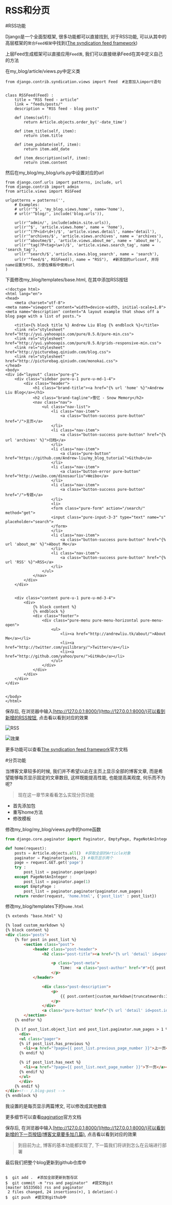 # RSS和分页

#RSS功能


Django是一个全面型框架, 很多功能都可以直接找到, 对于RSS功能, 可以从其中的高层框架的`聚合Feed框架`中找到([The syndication feed framework](https://docs.djangoproject.com/en/1.7/ref/contrib/syndication/))


上层Feed生成框架可以直接应用`Feed类`, 我们可以直接继承Feed在其中定义自己的方法

在my_blog/article/views.py中定义类

```
from django.contrib.syndication.views import Feed  #注意加入import语句


class RSSFeed(Feed) :
    title = "RSS feed - article"
    link = "feeds/posts/"
    description = "RSS feed - blog posts"

    def items(self):
        return Article.objects.order_by('-date_time')

    def item_title(self, item):
        return item.title

    def item_pubdate(self, item):
        return item.add_date

    def item_description(self, item):
        return item.content
```

然后在my_blog/my_blog/urls.py中设置对应的url

```
from django.conf.urls import patterns, include, url
from django.contrib import admin
from article.views import RSSFeed

urlpatterns = patterns('',
    # Examples:
    # url(r'^$', 'my_blog.views.home', name='home'),
    # url(r'^blog/', include('blog.urls')),

    url(r'^admin/', include(admin.site.urls)),
    url(r'^$', 'article.views.home', name = 'home'),
    url(r'^(?P<id>\d+)/$', 'article.views.detail', name='detail'),
    url(r'^archives/$', 'article.views.archives', name = 'archives'),
    url(r'^aboutme/$', 'article.views.about_me', name = 'about_me'),
    url(r'^tag(?P<tag>\w+)/$', 'article.views.search_tag', name = 'search_tag'),
    url(r'^search/$','article.views.blog_search', name = 'search'),
    url(r'^feed/$', RSSFeed(), name = "RSS"),  #新添加的urlconf, 并将name设置为RSS, 方便在模板中使用url
)

```

下面修改my_blog/templates/base.html, 在其中添加RSS按钮

```
<!doctype html>
<html lang="en">
<head>
    <meta charset="utf-8">
<meta name="viewport" content="width=device-width, initial-scale=1.0">
<meta name="description" content="A layout example that shows off a blog page with a list of posts.">

    <title>{% block title %} Andrew Liu Blog {% endblock %}</title>
    <link rel="stylesheet" href="http://yui.yahooapis.com/pure/0.5.0/pure-min.css">
    <link rel="stylesheet" href="http://yui.yahooapis.com/pure/0.5.0/grids-responsive-min.css">
    <link rel="stylesheet" href="http://picturebag.qiniudn.com/blog.css">
    <link rel="stylesheet" href="http://picturebag.qiniudn.com/monokai.css">
</head>
<body>
<div id="layout" class="pure-g">
    <div class="sidebar pure-u-1 pure-u-md-1-4">
        <div class="header">
            <h1 class="brand-title"><a href="{% url 'home' %}">Andrew Liu Blog</a></h1>
            <h2 class="brand-tagline">雪忆 - Snow Memory</h2>
            <nav class="nav">
                <ul class="nav-list">
                    <li class="nav-item">
                        <a class="button-success pure-button" href="/">主页</a>
                    </li>
                    <li class="nav-item">
                        <a class="button-success pure-button" href="{% url 'archives' %}">归档</a>
                    </li>
                    <li class="nav-item">
                        <a class="pure-button" href="https://github.com/Andrew-liu/my_blog_tutorial">Github</a>
                    </li>
                    <li class="nav-item">
                        <a class="button-error pure-button" href="http://weibo.com/dinosaurliu">Weibo</a>
                    </li>
                    <li class="nav-item">
                        <a class="button-success pure-button" href="/">专题</a>
                    </li>
                    <li>
                    <form class="pure-form" action="/search/" method="get">
                    <input class="pure-input-3-3" type="text" name="s" placeholder="search">
                    </form>
                    </li>
                    <li class="nav-item">
                        <a class="button-success pure-button" href="{% url 'about_me' %}">About Me</a>
                    </li>
                    <li class="nav-item">
                        <a class="button-success pure-button" href="{% url 'RSS' %}">RSS</a>  
                    </li>
                </ul>
            </nav>
        </div>
    </div>


    <div class="content pure-u-1 pure-u-md-3-4">
        <div>
            {% block content %}
            {% endblock %}
            <div class="footer">
                <div class="pure-menu pure-menu-horizontal pure-menu-open">
                    <ul>
                        <li><a href="http://andrewliu.tk/about/">About Me</a></li>
                        <li><a href="http://twitter.com/yuilibrary/">Twitter</a></li>
                        <li><a href="http://github.com/yahoo/pure/">GitHub</a></li>
                    </ul>
                </div>
            </div>
        </div>
    </div>
</div>


</body>
</html>
```

保存后, 在浏览器中输入[http://127.0.0.1:8000/](http://127.0.0.1:8000/)可以看到新增的RSS按钮, 点击看以看到对应的效果

![RSS](http://picturebag.qiniudn.com/Snip20150111_1.png)

![效果](http://picturebag.qiniudn.com/Snip20150111_2.png)

更多功能可以查看[The syndication feed framework](https://docs.djangoproject.com/en/1.7/ref/contrib/syndication/)官方文档


#分页功能

当博客文章较多的时候, 我们并不希望以此在主页上显示全部的博客文章, 而是希望能够每页显示固定的文章数目, 这样既能提高性能, 也能提高美观度, 何乐而不为呢?


> 现在这一章节来看看怎么实现分页功能

- 首先添加包
- 重写home方法
- 修改模板


修改my_blog/my_blog/views.py中的home函数

```py
from django.core.paginator import Paginator, EmptyPage, PageNotAnInteger  #添加包

def home(request):
    posts = Article.objects.all()  #获取全部的Article对象
    paginator = Paginator(posts, 2) #每页显示两个
    page = request.GET.get('page')
    try :
        post_list = paginator.page(page)
    except PageNotAnInteger :
        post_list = paginator.page(1)
    except EmptyPage :
        post_list = paginator.paginator(paginator.num_pages)
    return render(request, 'home.html', {'post_list' : post_list})
```

修改my_blog/templates下的`home.html`

```html
{% extends "base.html" %}

{% load custom_markdown %}
{% block content %}
<div class="posts">
    {% for post in post_list %}
        <section class="post">
            <header class="post-header">
                <h2 class="post-title"><a href="{% url 'detail' id=post.id %}">{{ post.title }}</a></h2>

                    <p class="post-meta">
                        Time:  <a class="post-author" href="#">{{ post.date_time |date:'Y M d'}}</a> <a class="post-category post-category-js" href="{% url 'search_tag' tag=post.category %}">{{ post.category|title }}</a>
                    </p>
            </header>

                <div class="post-description">
                    <p>
                        {{ post.content|custom_markdown|truncatewords:10 }}
                    </p>
                </div>
                <a class="pure-button" href="{% url 'detail' id=post.id %}">Read More >>> </a>
        </section>
    {% endfor %}

    {% if post_list.object_list and post_list.paginator.num_pages > 1 %}
      <div>
      <ul class="pager">
      {% if post_list.has_previous %}
        <li><a href="?page={{ post_list.previous_page_number }}">上一页</a></li>
      {% endif %}

      {% if post_list.has_next %}
        <li><a href="?page={{ post_list.next_page_number }}">下一页</a></li>
      {% endif %}
      </ul>
      </div>
    {% endif %}
</div><!-- /.blog-post -->
{% endblock %}    
```

我设置的是每页显示两篇博文, 可以修改成其他数值

更多细节可以查看[pagination](https://docs.djangoproject.com/en/1.7/topics/pagination/)官方文档

保存后, 在浏览器中输入[http://127.0.0.1:8000/](http://127.0.0.1:8000/)可以看到新增的下一页按钮(博客文章要多加几篇), 点击看以看到对应的效果

> 到目前为止, 博客的基本功能都实现了, 下一篇我们将讲到怎么在云端进行部署


最后我们把整个blog更新到github仓库中

```

$  git add .  #添加全部更新到暂存区
$  git commit -m "rss and paginator"  #提交到git
[master b53356b] rss and paginator
 2 files changed, 24 insertions(+), 1 deletion(-)
$  git push  #提交到github中
```

